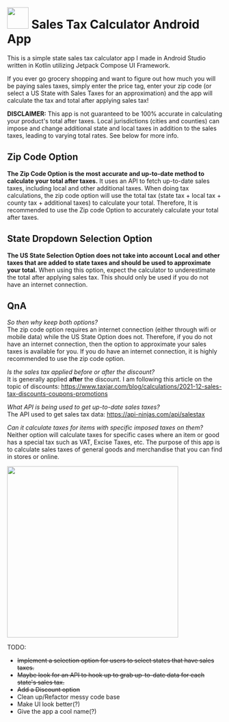 # <img src="https://github.com/mylifeisoofed/Sales-Tax-Calculator/assets/58831022/6ee11dff-b3d3-4ee7-af5a-d78f5379e0b6" width="50" height="50"> Sales Tax Calculator Android App  
This is a simple state sales tax calculator app I made in Android Studio written in Kotlin utilizing Jetpack Compose UI Framework.

If you ever go grocery shopping and want to figure out how much you will be paying sales taxes, simply enter the price tag, enter your zip code (or select a US State with Sales Taxes for an approximation) and the app will calculate the tax and total after applying sales tax! 


**DISCLAIMER:** This app is not guaranteed to be 100% accurate in calculating your product's total after taxes. Local jurisdictions (cities and counties) can impose and change additional state and local taxes in addition to the sales taxes, leading to varying total rates. See below for more info.

## Zip Code Option
**The Zip Code Option is the most accurate and up-to-date method to calculate your total after taxes.** It uses an API to fetch up-to-date sales taxes, including local and other additional taxes. When doing tax calculations, the zip code option will use the total tax (state tax + local tax + county tax + additional taxes) to calculate your total. Therefore, It is recommended to use the Zip code Option to accurately calculate your total after taxes.  

## State Dropdown Selection Option
**The US State Selection Option does not take into account Local and other taxes that are added to state taxes and should be used to approximate your total.** When using this option, expect the calculator to underestimate the total after applying sales tax. This should only be used if you do not have an internet connection.  
  
## QnA
*So then why keep both options?*  
The zip code option requires an internet connection (either through wifi or mobile data) while the US State Option does not. Therefore, if you do not have an internet connection, then the option to approximate your sales taxes is available for you. If you do have an internet connection, it is highly recommended to use the zip code option.

*Is the sales tax applied before or after the discount?*  
It is generally applied **after** the discount. I am following this article on the topic of discounts: https://www.taxjar.com/blog/calculations/2021-12-sales-tax-discounts-coupons-promotions  
  
*What API is being used to get up-to-date sales taxes?*  
The API used to get sales tax data: https://api-ninjas.com/api/salestax  
  
*Can it calculate taxes for items with specific imposed taxes on them?*  
Neither option will calculate taxes for specific cases where an item or good has a special tax such as VAT, Excise Taxes, etc. The purpose of this app is to calculate sales taxes of general goods and merchandise that you can find in stores or online.
  
  
<img src="https://github.com/mylifeisoofed/Sales-Tax-Calculator/assets/58831022/b924cea2-23e3-4423-b433-243340995b3b" width="400">   


TODO:
- ~~Implement a selection option for users to select states that have sales taxes.~~
- ~~Maybe look for an API to hook up to grab up-to-date data for each state's sales tax.~~
- ~~Add a Discount option~~
- Clean up/Refactor messy code base
- Make UI look better(?)
- Give the app a cool name(?)
